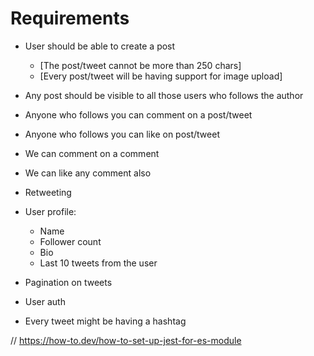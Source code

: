 # Requirements

- User should be able to create a post
  - [The post/tweet cannot be more than 250 chars]
  - [Every post/tweet will be having support for image upload]

- Any post should be visible to all those users who follows the author
- Anyone who follows you can comment on a post/tweet
- Anyone who follows you can like on post/tweet
- We can comment on a comment
- We can like any comment also
- Retweeting

- User profile:
   - Name
   - Follower count
   - Bio
   - Last 10 tweets from the user

- Pagination on tweets  
- User auth

- Every tweet might be having a hashtag


// https://how-to.dev/how-to-set-up-jest-for-es-module